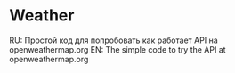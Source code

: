 # Weather
RU: Простой код для попробовать как работает API на openweathermap.org
EN: The simple code to try the API at openweathermap.org
